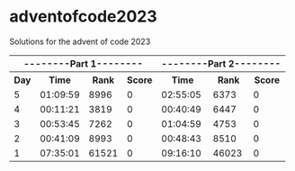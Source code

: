# adventofcode2023
Solutions for the advent of code 2023

<table>
  <tr>
    <th colspan="4">--------Part 1--------</th>
    <th colspan="3">--------Part 2--------</th>
  </tr>
  <tr>
    <th>Day</th>
    <th>Time</th>
    <th>Rank</th>
    <th>Score</th>
    <th>Time</th>
    <th>Rank</th>
    <th>Score</th>
  </tr>
    <tr>
    <td>5</td>
    <td>01:09:59</td>
    <td>8996</td>
    <td>0</td>
    <td>02:55:05</td>
    <td>6373</td>
    <td>0</td>
  </tr>
  <tr>
    <td>4</td>
    <td>00:11:21</td>
    <td>3819</td>
    <td>0</td>
    <td>00:40:49</td>
    <td>6447</td>
    <td>0</td>
  </tr>
  <tr>
    <td>3</td>
    <td>00:53:45</td>
    <td>7262</td>
    <td>0</td>
    <td>01:04:59</td>
    <td>4753</td>
    <td>0</td>
  </tr>
  <tr>
    <td>2</td>
    <td>00:41:09</td>
    <td>8993</td>
    <td>0</td>
    <td>00:48:43</td>
    <td>8510</td>
    <td>0</td>
  </tr>
  <tr>
    <td>1</td>
    <td>07:35:01</td>
    <td>61521</td>
    <td>0</td>
    <td>09:16:10</td>
    <td>46023</td>
    <td>0</td>
  </tr>
</table>
